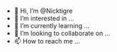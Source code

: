 - 👋 Hi, I’m @Nicktigre
- 👀 I’m interested in ...
- 🌱 I’m currently learning ...
- 💞️ I’m looking to collaborate on ...
- 📫 How to reach me ...

<!---
Nicktigre/Nicktigre is a ✨ special ✨ repository because its `README.md` (this file) appears on your GitHub profile.
You can click the Preview link to take a look at your changes.
--->
